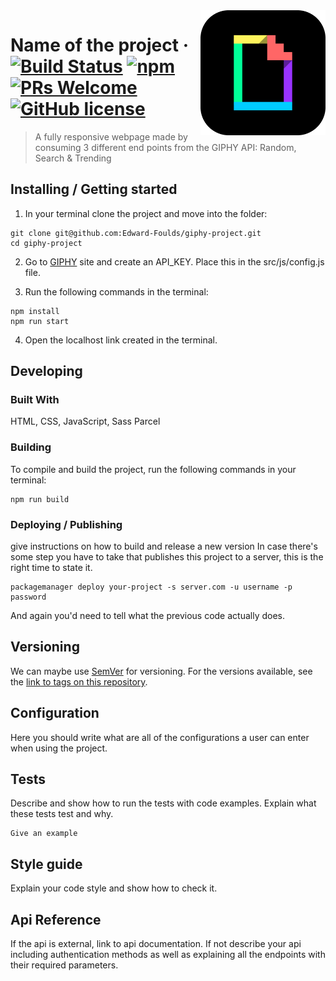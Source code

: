 <img src="src/img/giphy-logo.png" alt="Logo of the project" align="right" width="200">

# Name of the project &middot; [![Build Status](https://img.shields.io/travis/npm/npm/latest.svg?style=flat-square)](https://travis-ci.org/npm/npm) [![npm](https://img.shields.io/npm/v/npm.svg?style=flat-square)](https://www.npmjs.com/package/npm) [![PRs Welcome](https://img.shields.io/badge/PRs-welcome-brightgreen.svg?style=flat-square)](http://makeapullrequest.com) [![GitHub license](https://img.shields.io/badge/license-MIT-blue.svg?style=flat-square)](https://github.com/your/your-project/blob/master/LICENSE)

> A fully responsive webpage made by consuming 3 different end points from the GIPHY API: Random, Search & Trending

## Installing / Getting started

1. In your terminal clone the project and move into the folder:

```shell
git clone git@github.com:Edward-Foulds/giphy-project.git
cd giphy-project
```

2. Go to [GIPHY](https://developers.giphy.com/docs/api/endpoint) site and create an API_KEY. Place this in the src/js/config.js file.

3. Run the following commands in the terminal:

```shell
npm install
npm run start
```

4. Open the localhost link created in the terminal.

## Developing

### Built With

HTML, CSS, JavaScript,
Sass
Parcel

### Building

To compile and build the project, run the following commands in your terminal:

```shell
npm run build
```

### Deploying / Publishing

give instructions on how to build and release a new version
In case there's some step you have to take that publishes this project to a
server, this is the right time to state it.

```shell
packagemanager deploy your-project -s server.com -u username -p password
```

And again you'd need to tell what the previous code actually does.

## Versioning

We can maybe use [SemVer](http://semver.org/) for versioning. For the versions available, see the [link to tags on this repository](/tags).

## Configuration

Here you should write what are all of the configurations a user can enter when using the project.

## Tests

Describe and show how to run the tests with code examples.
Explain what these tests test and why.

```shell
Give an example
```

## Style guide

Explain your code style and show how to check it.

## Api Reference

If the api is external, link to api documentation. If not describe your api including authentication methods as well as explaining all the endpoints with their required parameters.
